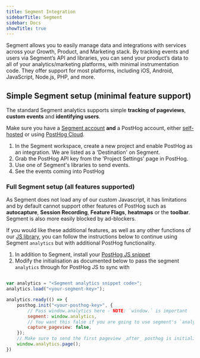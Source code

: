 ```yaml
---
title: Segment Integration
sidebarTitle: Segment
sidebar: Docs
showTitle: true
---
```


Segment allows you to easily manage data and integrations with services across your Growth, Product, and Marketing stack. By tracking events and users via Segment’s API and libraries, you can send your product’s data to all of your analytics/marketing platforms, with minimal instrumentation code. They offer support for most platforms, including iOS, Android, JavaScript, Node.js, PHP, and more.

## Simple Segment setup (minimal feature support)

The standard Segment analytics supports simple **tracking of pageviews**, **custom events** and **identifying users**.

Make sure you have a [Segment account](https://segment.com/docs/#getting-started) **and** a PostHog account, either [self-hosted](/docs/deployment) or using [PostHog Cloud](https://app.posthog.com/signup).

1. In the Segment workspace, create a new project and enable PostHog as an integration. We are listed as a 'Destination' on Segment.
2. Grab the PostHog API key from the 'Project Settings' page in PostHog.
3. Use one of Segment's libraries to send events.
4. See the events coming into PostHog


### Full Segment setup (all features supported)

As Segment does not load any of our custom Javascript, it has limitations and by default cannot support other features of PostHog such as **autocapture**, **Session Recording**, **Feature Flags**, **heatmaps** or the **toolbar**. Segment is also more easily blocked by ad-blockers.

If you would like these additional features, as well as any other functions of our [JS library](/docs/integrate/client/js), you can follow the instructions below to continue using Segment `analytics` but with additional PostHog functionality.

1. In addition to Segment, install your [PostHog JS snippet](/docs/integrate/client/js#installation)
2. Modify the initialisation as documented below to pass the segment `analytics` through for PostHog JS to sync with

```js

var analytics = "<Segment analytics snippet code>"; 
analytics.load("<your-segment-key>");

analytics.ready(() => {
    posthog.init("<your-posthog-key>", {
        // Pass window.analytics here - NOTE: `window.` is important
        segment: window.analytics,
        // You want this false if you are going to use segment's `analytics.page()` for pageviews
        capture_pageview: false, 
    });
    // Make sure to send the first pageview _after_ posthog is initialised to get all the correct properties linked
    window.analytics.page();
})
```

